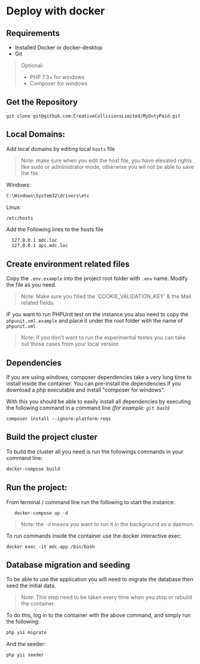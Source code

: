 # Deploy with docker

## Requirements
- Installed Docker or docker-desktop
- Git

> Optional:
> - PHP 7.3+ for windows
> - Composer for windows




## Get the Repository
```
git clone git@github.com:CreativeCollisionsLimited/MyDutyPaid.git
```


## Local Domains:
Add local domains by editing local `hosts` file
>Note: make sure when you edit the host file, you have elevated rights like sudo or administrator mode, otherwise you  wil not be able to save the file.

Windows:
```bash
C:\Windows\System32\drivers\etc
```
Linux:
```bash
/etc/hosts
```

Add the Following lines to the hosts file
```
  127.0.0.1 mdc.loc
  127.0.0.1 api.mdc.loc
```

## Create environment related files

Copy the `.env.example` into the project root folder with `.env` name.
Modify the file as you need.
> Note: Make sure you filled the 'COOKIE_VALIDATION_KEY' & the Mail related fields.

IF you want to run PHPUnit test on the instance you also need to copy the `phpunit.xml.example`
and place it under the root folder with the name of `phpunit.xml`
> Note: if you don't want to run the experimental testes you can take out those cases from your local version


## Dependencies

If you are using windows, composer dependencies take a very long time to install inside the container.
You can pre-install the dependencies if you download a php executable and install "composer for windows".

With this you should be able to easily install all dependencies by executing the following command in a command line _(for example: `git bash`)_

```
composer install --ignore-platform-reqs
```

## Build the project cluster

To build the cluster all you need is run the followings commands in your command line:
```bash
docker-compose build
```

## Run the project:
From terminal / command line run the following to start the instance:
```
   docker-compose up -d
```
> Note: the `-d` means you want to run it in the background as a daemon.

To run commands inside the container use the docker interactive exec:
```
docker exec -it mdc-app /bin/bash
```

## Database migration and seeding
To be able to use the application you will need to migrate the database then seed the initial data.
>Note: This step need to be taken every time when you stop or rebuild the container.

To do this, log in to the container with the above command, and simply run the following:
```bash
php yii migrate
```
And the seeder:
```bash
php yii seeder 
```

